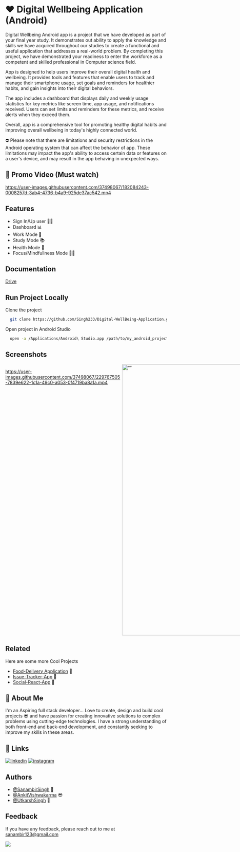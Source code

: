 
# ❤️ Digital Wellbeing Application (Android)

Digital Wellbeing Android app is a project that we have developed as part of your final year study. It demonstrates out ability to apply the knowledge and skills we have acquired throughout our studies to create a functional and useful application that addresses a real-world problem. By completing this project, we have demonstrated your readiness to enter the workforce as a competent and skilled professional in Computer science field.

App is designed to help users improve their overall digital health and wellbeing. It provides tools and features that enable users to track and manage their smartphone usage, set goals and reminders for healthier habits, and gain insights into their digital behaviors.

The app includes a dashboard that displays daily and weekly usage statistics for key metrics like screen time, app usage, and notifications received. Users can set limits and reminders for these metrics, and receive alerts when they exceed them.

Overall, app is a comprehensive tool for promoting healthy digital habits and improving overall wellbeing in today's highly connected world.

⛔️ Please note that there are limitations and security restrictions in the Android operating system that can affect the behavior of app. These limitations may impact the app's ability to access certain data or features on a user's device, and may result in the app behaving in unexpected ways.



## 🎥 Promo Video (Must watch)

https://user-images.githubusercontent.com/37498067/182084243-0008257d-3ab4-4736-b4a9-925de37ac542.mp4


## Features

- Sign In/Up user ✋🏻
- Dashboard 📊
- Work Mode 💼
- Study Mode 📚
- Health Mode 💪
- Focus/Mindfullness Mode 🧘‍♀️

## Documentation

[Drive](https://drive.google.com/file/d/17O4cR78y5CuzlLy98BzN3lCQYpojgdS9/view?usp=sharing)


## Run Project Locally

Clone the project

```bash
  git clone https://github.com/Singh233/Digital-WellBeing-Application.git
```

Open project in Android Studio

```bash
  open -a /Applications/Android\ Studio.app /path/to/my_android_project
```





## Screenshots

<div style="display: flex; flex-direction: row;">

  https://user-images.githubusercontent.com/37498067/229767505-7839e622-1c1a-49c0-a053-0f4719ba8a1a.mp4

  <img src="https://user-images.githubusercontent.com/37498067/229768719-3e63c2fb-41e0-4f17-bc3f-b18b6075646f.jpg" alt= “” width="390" height="844">
  
  <img src="https://user-images.githubusercontent.com/37498067/229771011-c48f0f84-9a1c-42ef-aa8c-f75d3ec9adf4.jpg" alt= “” width="390" height="844">
    
  <img src="https://user-images.githubusercontent.com/37498067/229770865-3dae4cd5-3bcb-419f-af6d-554355ea2da6.jpg" alt= “” width="390" height="844">
    
  <img src="https://user-images.githubusercontent.com/37498067/229770940-5cb6dc41-92ad-4721-b8e7-5dd568e1558c.jpg" alt= “” width="390" height="844">

  <img src="https://user-images.githubusercontent.com/37498067/229770813-cc93a4f3-4717-43e9-a154-72e1072b34de.jpg" alt= “” width="390" height="844">
  
  <img src="https://user-images.githubusercontent.com/37498067/229770910-ace6ccd0-1498-4ce4-8b3e-8ee84f40be12.jpg" alt= “” width="390" height="844">

  <img src="https://user-images.githubusercontent.com/37498067/229770837-116a78fd-8232-42ca-976c-53f724b57d5f.jpg" alt= “” width="390" height="844">
  
  <img src="https://user-images.githubusercontent.com/37498067/229770761-23dca1d8-23aa-4006-a8b1-8697f9c11fd1.jpg" alt= “” width="390" height="844">
    
  <img src="https://user-images.githubusercontent.com/37498067/229770733-e24927d5-3b08-4b50-9ba6-370655642c23.jpg" alt= “” width="390" height="844">
      
  <img src="https://user-images.githubusercontent.com/37498067/229770885-4d240528-8262-477d-95cc-1cb0ced7049d.jpg" alt= “” width="390" height="844">
        
</div>


## Related

Here are some more Cool Projects 

- [Food-Delivery Application](https://github.com/Singh233/Food-Delivery-Application) 🍔
- [Issue-Tracker-App](https://github.com/Singh233/Issue-Tracker-App) 🚀
- [Social-React-App](https://github.com/Singh233/Social-React-App) 🎯


## 🚀 About Me
I'm an Aspiring full stack developer...
Love to create, design and build cool projects 😎 and have passion for creating innovative solutions to complex problems using cutting-edge technologies. I have a strong understanding of both front-end and back-end development, and constantly seeking to improve my skills in these areas.


## 🔗 Links

[![linkedin](https://img.shields.io/badge/linkedin-0A66C2?style=for-the-badge&logo=linkedin&logoColor=white)](https://www.linkedin.com/in/sanambir-singh-2b4b3a133/)
[![instagram](https://img.shields.io/badge/instagram-d62976?style=for-the-badge&logo=instagram&logoColor=white)](https://www.instagram.com/awesanam/)


## Authors

- [@SanambirSingh](https://github.com/Singh233) 🤗
- [@AnkitVishwakarma](https://github.com/Ankit6098) 😎
- [@UtkarshSingh](https://github.com/utkarsh680) 🤠


## Feedback

If you have any feedback, please reach out to me at sanambir123@gmail.com

<a href="https://github.com/Singh233/Digital-WellBeing-Application/graphs/contributors">
  <img src="https://contrib.rocks/image?repo=Singh233/Digital-WellBeing-Application" />
</a>

